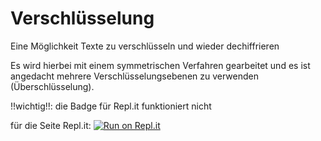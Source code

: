 # Verschlüsselung
Eine Möglichkeit Texte zu verschlüsseln und wieder dechiffrieren 

Es wird hierbei mit einem symmetrischen Verfahren gearbeitet und es ist angedacht mehrere Verschlüsselungsebenen zu verwenden (Überschlüsselung).

!!wichtig!!: die Badge für Repl.it funktioniert nicht

für die Seite Repl.it: 
[![Run on Repl.it](https://repl.it/badge/github/U1finator/Verschl-sselung)](https://repl.it/github/U1finator/Verschl-sselung)
